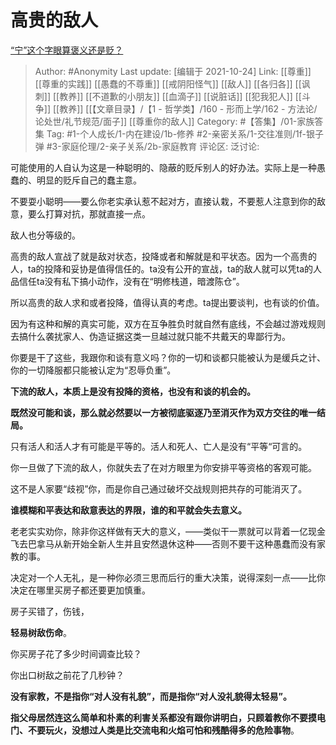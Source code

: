 # 高贵的敌人
[“宁”这个字眼算褒义还是贬？](https://www.zhihu.com/question/395346841/answer/2186397855)

> Author: #Anonymity
> Last update: [编辑于 2021-10-24]
> Link: [[尊重]] [[尊重的实践]] [[愚蠢的不尊重]] [[戒阴阳怪气]] [[敌人]] [[各归各]] [[讽刺]] [[教养]] [[不道歉的小朋友]] [[血滴子]] [[说脏话]] [[犯我犯人]] [[斗争]] [[教养]] [[【文章目录】/【1 - 哲学类】/160 - 形而上学/162 - 方法论/论处世/礼节规范/面子]] [[尊重你的敌人]]
> Category: #【答集】/01-家族答集
> Tag: #1-个人成长/1-内在建设/1b-修养 #2-亲密关系/1-交往准则/1f-银子弹 #3-家庭伦理/2-亲子关系/2b-家庭教育
> 评论区:
> 泛讨论:

可能使用的人自认为这是一种聪明的、隐蔽的贬斥别人的好办法。实际上是一种愚蠢的、明显的贬斥自己的蠢主意。

不要耍小聪明——要么你老实承认惹不起对方，直接认栽，不要惹人注意到你的敌意，要么打算对抗，那就直接一点。

敌人也分等级的。

高贵的敌人宣战了就是敌对状态，投降或者和解就是和平状态。因为一个高贵的人，ta的投降和妥协是值得信任的。ta没有公开的宣战，ta的敌人就可以凭ta的人品信任ta没有私下搞小动作，没有在“明修栈道，暗渡陈仓”。

所以高贵的敌人求和或者投降，值得认真的考虑。ta提出要谈判，也有谈的价值。

因为有这种和解的真实可能，双方在互争胜负时就自然有底线，不会越过游戏规则去搞什么袭扰家人、伪造证据这类一旦越过就只能不共戴天的卑鄙行为。

你要是干了这些，我跟你和谈有意义吗？你的一切和谈都只能被认为是缓兵之计、你的一切降服都只能被认定为“忍辱负重”。

**下流的敌人，本质上是没有投降的资格，也没有和谈的机会的。**

**既然没可能和谈，那么就必然要以一方被彻底驱逐乃至消灭作为双方交往的唯一结局。**

只有活人和活人才有可能是平等的。活人和死人、亡人是没有“平等“可言的。

你一旦做了下流的敌人，你就失去了在对方眼里为你安排平等资格的客观可能。

这不是人家要“歧视”你，而是你自己通过破坏交战规则把共存的可能消灭了。

**谁模糊和平表达和敌意表达的界限，谁的和平就会失去意义。**

老老实实劝你，除非你这样做有天大的意义，——类似干一票就可以背着一亿现金飞去巴拿马从新开始全新人生并且安然退休这种——否则不要干这种愚蠢而没有家教的事。

决定对一个人无礼，是一种你必须三思而后行的重大决策，说得深刻一点——比你决定在哪里买房子都还要更加慎重。

房子买错了，伤钱，

**轻易树敌伤命**。

你买房子花了多少时间调查比较？

你出口树敌之前花了几秒钟？

**没有家教，不是指你“对人没有礼貌”，而是指你“对人没礼貌得太轻易”。**

**指父母居然连这么简单和朴素的利害关系都没有跟你讲明白，**只顾着教你不要摸电门、不要玩火，没想过**人类是比交流电和火焰可怕和残酷得多的危险事物**。
